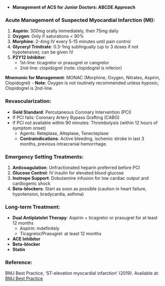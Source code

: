 - **Management of ACS for Junior Doctors: ABCDE Approach**
  
### Acute Management of Suspected Myocardial Infarction (MI):
  
1. **Aspirin**: 300mg orally immediately, then 75mg daily
2. **Oxygen**: Only if saturations < 90%
3. **Morphine**: 2-4mg IV every 5-15 minutes until pain control
4. **Glyceryl Trinitrate**: 0.3-1mg sublingually (up to 3 doses if not hypotensive); can be given IV
5. **P2Y12 Inhibitor**: 
   - 1st-line: ticagrelor or prasugrel or cangrelor
   - 2nd-line: clopidogrel (note: clopidogrel is inferior)

**Mnemonic for Management**: MONAC (Morphine, Oxygen, Nitrates, Aspirin, Clopidogrel) - **Note**: Oxygen is not routinely recommended unless hypoxic; Clopidogrel is 2nd-line.

### Revascularization:
- **Gold Standard**: Percutaneous Coronary Intervention (PCI)
- If PCI fails: Coronary Artery Bypass Grafting (CABG)
- If PCI not available within 90 minutes: Thrombolysis (within 12 hours of symptom onset)
  - Agents: Reteplase, Alteplase, Tenecteplase
  - **Contraindications**: Active bleeding, ischemic stroke in last 3 months, previous intracranial hemorrhage.

### Emergency Setting Treatments:
1. **Anticoagulation**: Unfractionated heparin preferred before PCI 
2. **Glucose Control**: IV insulin for elevated blood glucose
3. **Inotrope Support**: Dobutamine infusion for low cardiac output and cardiogenic shock 
4. **Beta-blockers**: Start as soon as possible (caution in heart failure, hypotension, bradycardia, asthma)

### Long-term Treatment:
- **Dual Antiplatelet Therapy**: Aspirin + ticagrelor or prasugrel for at least 12 months
  - Aspirin: indefinitely
  - Ticagrelor/Prasugrel: at least 12 months
- **ACE Inhibitor**
- **Beta-blocker**
- **Statin**

### Reference:
BMJ Best Practice, ‘ST-elevation myocardial infarction’ (2019). Available at: [BMJ Best Practice](https://bestpractice.bmj.com/topics/en-gb/150/treatment-algorithm#drugDbPop_a37dcf97-a50b-4776-ad01-6fd4a31bb295_en-gb)